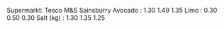 Supermarkt:		Tesco			M&S			Sainsburry
Avocado   :		1.30			1.49			1.35
Limo	  :		0.30			0.50			0.30
Salt (kg) :             1.30			1.35			1.25	
